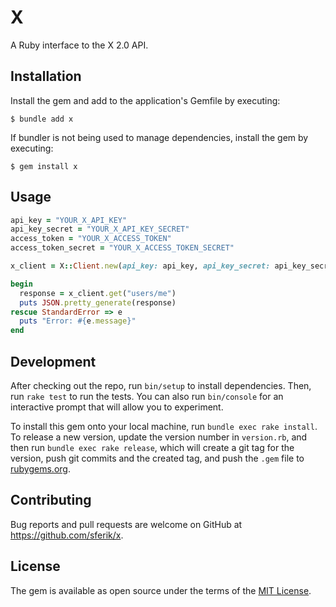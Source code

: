 # X

A Ruby interface to the X 2.0 API.

## Installation

Install the gem and add to the application's Gemfile by executing:

    $ bundle add x

If bundler is not being used to manage dependencies, install the gem by executing:

    $ gem install x

## Usage

```ruby
api_key = "YOUR_X_API_KEY"
api_key_secret = "YOUR_X_API_KEY_SECRET"
access_token = "YOUR_X_ACCESS_TOKEN"
access_token_secret = "YOUR_X_ACCESS_TOKEN_SECRET"

x_client = X::Client.new(api_key: api_key, api_key_secret: api_key_secret, access_token: access_token, access_token_secret: access_token_secret)

begin
  response = x_client.get("users/me")
  puts JSON.pretty_generate(response)
rescue StandardError => e
  puts "Error: #{e.message}"
end
```

## Development

After checking out the repo, run `bin/setup` to install dependencies. Then, run `rake test` to run the tests. You can also run `bin/console` for an interactive prompt that will allow you to experiment.

To install this gem onto your local machine, run `bundle exec rake install`. To release a new version, update the version number in `version.rb`, and then run `bundle exec rake release`, which will create a git tag for the version, push git commits and the created tag, and push the `.gem` file to [rubygems.org](https://rubygems.org).

## Contributing

Bug reports and pull requests are welcome on GitHub at https://github.com/sferik/x.

## License

The gem is available as open source under the terms of the [MIT License](https://opensource.org/licenses/MIT).
